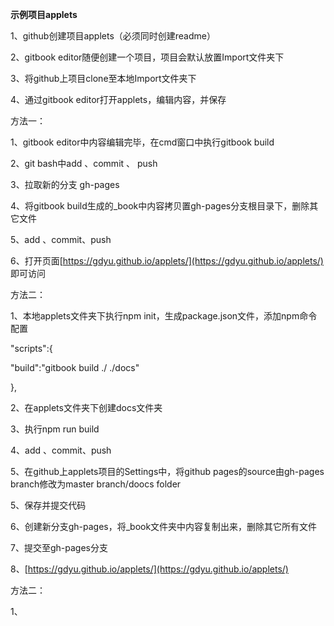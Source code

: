 **示例项目applets**

1、github创建项目applets（必须同时创建readme）

2、gitbook editor随便创建一个项目，项目会默认放置Import文件夹下

3、将github上项目clone至本地Import文件夹下

4、通过gitbook editor打开applets，编辑内容，并保存

方法一：

1、gitbook editor中内容编辑完毕，在cmd窗口中执行gitbook build

2、git bash中add 、commit 、 push

3、拉取新的分支 gh-pages

4、将gitbook build生成的\_book中内容拷贝置gh-pages分支根目录下，删除其它文件

5、add 、commit、push

6、打开页面[https://gdyu.github.io/applets/](https://gdyu.github.io/applets/) 即可访问

方法二：

1、本地applets文件夹下执行npm init，生成package.json文件，添加npm命令配置

"scripts":{ 

  "build":"gitbook build ./ ./docs"

},

2、在applets文件夹下创建docs文件夹

3、执行npm run build

4、add 、commit、push

5、在github上applets项目的Settings中，将github pages的source由gh-pages branch修改为master branch/doocs folder

5、保存并提交代码

6、创建新分支gh-pages，将\_book文件夹中内容复制出来，删除其它所有文件

7、提交至gh-pages分支

8、[https://gdyu.github.io/applets/](https://gdyu.github.io/applets/)

方法二：

1、

